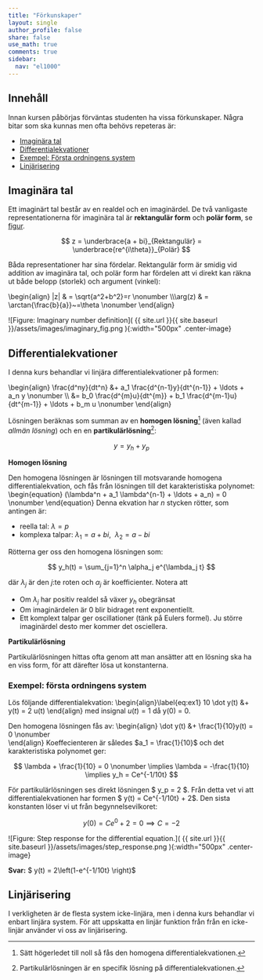 ```yaml
---
title: "Förkunskaper"
layout: single
author_profile: false
share: false
use_math: true
comments: true
sidebar:
  nav: "el1000"
---
```


## Innehåll
Innan kursen påbörjas förväntas studenten ha vissa förkunskaper. Några bitar som ska kunnas men ofta behövs repeteras är:

* [Imaginära tal](#imaginära-tal)
* [Differentialekvationer](#differentialekvationer)
* [Exempel: Första ordningens system](#exempel-första-ordningens-system)
* [Linjärisering](#linjärisering)

## Imaginära tal
Ett imaginärt tal består av en realdel och en imaginärdel. De två vanligaste representationerna för imaginära tal är __rektangulär form__ och __polär form__, se [figur](#imaginary_figure).

$$
z = \underbrace{a + bi}_{Rektangulär} = \underbrace{re^{i\theta}}_{Polär}
$$

Båda representationer har sina fördelar. Rektangulär form är smidig vid addition av imaginära tal, och polär form har fördelen att vi direkt kan räkna ut både belopp (storlek) och argument (vinkel):

\begin{align}
|z| & = \sqrt{a^2+b^2}=r \nonumber \\\\\arg(z) & = \arctan{\frac{b}{a}}~=\theta \nonumber
\end{align}

<a name="imaginary_figure"></a>
![Figure: Imaginary number definition]( {{ site.url }}{{ site.baseurl }}/assets/images/imaginary_fig.png ){:width="500px" .center-image}


## Differentialekvationer
I denna kurs behandlar vi linjära differentialekvationer på formen:

\begin{align}
\frac{d^ny}{dt^n} &+ a_1 \frac{d^{n-1}y}{dt^{n-1}} + \ldots + a_n y \nonumber \\\\ &= b_0  \frac{d^{m}u}{dt^{m}} + b_1 \frac{d^{m-1}u}{dt^{m-1}} + \ldots + b_m  u \nonumber
\end{align}

Lösningen beräknas som summan av en  __homogen lösning__[^1] (även kallad _allmän lösning_) och en en __partikulärlösning__[^2]:

$$
y = y_h + y_p
$$

__Homogen lösning__

Den homogena lösningen  är lösningen till motsvarande homogena differentialekvation, och fås från lösningen till det karakteristiska polynomet:
\begin{equation}
(\lambda^n + a_1 \lambda^{n-1} + \ldots + a_n) = 0 \nonumber
\end{equation}
Denna ekvation har  $n$ stycken rötter, som antingen är:
* reella tal: $\lambda = p$
* komplexa talpar: $\lambda_1 = a+bi,~~\lambda_2 = a-bi$


Rötterna ger oss den homogena lösningen som: 

$$
y_h(t) = \sum_{j=1}^n \alpha_j e^{\lambda_j t} 
$$

där $\lambda_j$ är den $j$:te roten och  $\alpha_j$ är koefficienter. Notera att 
* Om $\lambda_j$ har positiv realdel så växer $y_h$ obegränsat
* Om imaginärdelen är $0$ blir bidraget rent exponentiellt. 
* Ett komplext talpar ger oscillationer (tänk på Eulers formel). Ju större imaginärdel desto mer kommer det osciellera. 


__Partikulärlösning__

Partikulärlösningen hittas ofta genom att man ansätter att en lösning ska ha en viss form, för att därefter lösa ut konstanterna. 

### Exempel: första ordningens system
Lös följande differentialekvation:
\begin{align}\label{eq:ex1}
10 \dot y(t) &+  y(t) = 2 u(t) 
\end{align}
med insignal $u(t) = 1$ då y(0) = 0.

Den homogena lösningen fås av:
\begin{align}
 \dot y(t) &+  \frac{1}{10}y(t) = 0 \nonumber  
\end{align}
Koeffecienteren är således $a_1 = \frac{1}{10}$ och det karakteristiska polynomet ger:

$$
\lambda + \frac{1}{10} = 0 \nonumber \implies \lambda = -\frac{1}{10} \implies y_h = Ce^{-1/10t}
$$

För partikulärlösningen ses direkt lösningen $ y_p = 2 $. Från detta vet vi att differentialekvationen har formen $ y(t) = Ce^{-1/10t} + 2$. Den sista konstanten löser vi ut från begynnelsevilkoret:

$$
 y(0) = Ce^{0} + 2 = 0 \implies C = -2 
$$

![Figure: Step response for the differential equation.]( {{ site.url }}{{ site.baseurl }}/assets/images/step_response.png ){:width="500px" .center-image}


__Svar:__   $ y(t) = 2\left(1-e^{-1/10t} \right)$


## Linjärisering
I verkligheten är de flesta system icke-linjära, men i denna kurs behandlar vi enbart linjära system. För att uppskatta en linjär funktion från från en icke-linjär använder vi oss av linjärisering. 


[^1]: Sätt högerledet till noll så fås den homogena differentialekvationen. 
[^2]: Partikulärlösningen är en specifik lösning på differentialekvationen. 
